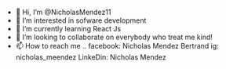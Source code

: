 - 👋 Hi, I’m @NicholasMendez11
- 👀 I’m interested in sofware development
- 🌱 I’m currently learning React Js
- 💞️ I’m looking to collaborate on everybody who treat me kind!
- 📫 How to reach me ..
facebook: Nicholas Mendez Bertrand
ig: nicholas_meendez
LinkeDin: Nicholas Mendez 
